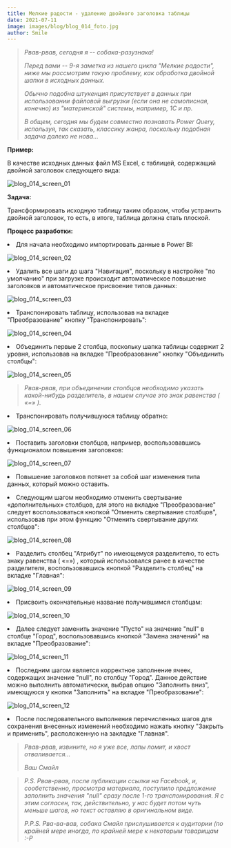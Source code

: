 ```yaml
---
title: Мелкие радости - удаление двойного заголовка таблицы
date: 2021-07-11
image: images/blog/blog_014_foto.jpg
author: Smile
---
```


> *Рвав-рвав, сегодня я -- собака-разузнака!*
>
> *Перед вами -- 9-я заметка из нашего цикла "Мелкие радости", ниже мы рассмотрим такую проблему, как обработка двойной шапки в исходных данных.*
>
> *Обычно подобна штукенция присутствует в данных при использовании файловой выгрузки (если она не самописная, конечно) из "материнской" системы, например, 1С и пр.*
>
> *В общем, сегодня мы будем совместно познавать Power Query, используя, так сказать, классику жанра, поскольку подобная задача далеко не нова…*


**Пример:**

В качестве исходных данных файл MS Excel, с таблицей, содержащий двойной заголовок следующего вида:

![blog_014_screen_01](https://kkadikin.ru/images/blog/blog_014_screen_01.jpg)


**Задача:**

Трансформировать исходную таблицу таким образом, чтобы устранить двойной заголовок, то есть, в итоге, таблица должна стать плоской.


**Процесс разработки:**

**<li>** Для начала необходимо импортировать данные в Power BI:

![blog_014_screen_02](https://kkadikin.ru/images/blog/blog_014_screen_02.jpg)

**<li>** Удалить все шаги до шага "Навигация", поскольку в настройке "по умолчанию" при загрузке происходит автоматическое повышение заголовков и автоматическое присвоение типов данных:

![blog_014_screen_03](https://kkadikin.ru/images/blog/blog_014_screen_03.jpg)

**<li>** Транспонировать таблицу, использовав на вкладке "Преобразование" кнопку "Транспонировать":

![blog_014_screen_04](https://kkadikin.ru/images/blog/blog_014_screen_04.jpg)

**<li>** Объединить первые 2 столбца, поскольку шапка таблицы содержит 2 уровня, использовав на вкладке "Преобразование" кнопку "Объединить столбцы":

![blog_014_screen_05](https://kkadikin.ru/images/blog/blog_014_screen_05.jpg)

> *Рвав-рвав, при объединении столбцов необходимо указать какой-нибудь разделитель, в нашем случае это знак равенства ( «=» ).*

**<li>** Транспонировать получившуюся таблицу обратно:

![blog_014_screen_06](https://kkadikin.ru/images/blog/blog_014_screen_06.jpg)

**<li>** Поставить заголовки столбцов, например, воспользовавшись функционалом повышения заголовков:

![blog_014_screen_07](https://kkadikin.ru/images/blog/blog_014_screen_07.jpg)

**<li>** Повышение заголовков потянет за собой шаг изменения типа данных, который можно оставить.

**<li>** Следующим шагом необходимо отменить свертывание «дополнительных» столбцов, для этого на   вкладке "Преобразование" следует воспользоваться кнопкой "Отменить свертывание столбцов", использовав при этом функцию "Отменить свертывание других столбцов":

![blog_014_screen_08](https://kkadikin.ru/images/blog/blog_014_screen_08.jpg)

**<li>** Разделить столбец "Атрибут" по имеющемуся разделителю, то есть знаку равенства ( «=») , который использовался ранее в качестве разделителя, воспользовавшись кнопкой "Разделить столбец" на вкладке "Главная":

![blog_014_screen_09](https://kkadikin.ru/images/blog/blog_014_screen_09.jpg)

**<li>** Присвоить окончательные название получившимся столбцам:

![blog_014_screen_10](https://kkadikin.ru/images/blog/blog_014_screen_10.jpg)

**<li>** Далее следует заменить значение "Пусто" на значение "null" в столбце "Город", воспользовавшись кнопкой "Замена значений" на вкладке "Преобразование":

![blog_014_screen_11](https://kkadikin.ru/images/blog/blog_014_screen_11.jpg)

**<li>** Последним шагом является корректное заполнение ячеек, содержащих значение "null", по столбцу "Город". Данное действие можно выполнить автоматически, выбрав опцию "Заполнить вниз", имеющуюся у кнопки "Заполнить" на вкладке "Преобразование":

![blog_014_screen_12](https://kkadikin.ru/images/blog/blog_014_screen_12.jpg)

**<li>** После последовательного выполнения перечисленных шагов для сохранения внесенных изменений необходимо нажать кнопку "Закрыть и применить", расположенную на закладке "Главная".

> *Рвав-рвав, извините, но я уже все, лапы ломит, и хвост отваливается…*
>
> *Ваш Смайл*

> *P.S. Рвав-рвав, после публикации ссылки на Facebook, и, сообетственно, просмотра материала, поступило предложение заполнить значения "null" сразу после 1-го транспонирования. Я с этим согласен, так, действительно, у нас будет потом чуть меньше шагов, но текст оставляю в оригинальном виде.*
>
> *P.P.S. Рва-ва-вав, собака Смайл прислушивается к аудитории (по крайней мере иногда, по крайней мере к некоторым товарищам :-Р*
